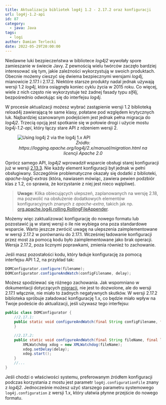 ```yaml
---
title: Aktualizacja bibliotek log4j 1.2 - 2.17.2 oraz konfiguracji 
url: log4j-1.2-api
id: 87
category:
  - java: Java
tags:
  - logi
author: Damian Terlecki
date: 2022-05-29T20:00:00
---
```


Niedawne luki bezpieczeństwa w bibliotece *log4j2* wywołały spore zamieszanie w świecie Javy.
Z pewnością wielu twórców zaczęło bardziej interesować się tym, jakie zależności wykorzystują w swoich produktach.
Obecnie możemy cieszyć się dwiema bezpiecznymi wersjami *log4j*, mianowicie 2.17.1 i 2.17.2.
Niektóre starsze produkty nadal jednak używają wersji 1.2 *log4j*, która osiągnęła koniec cyklu życia w 2015 roku.
Co więcej, wiele z nich często nie wykorzystuje też żadnej fasady typu *slf4j*, bezpośrednio odwołując się do interfejsu *log4j*.

W procesie aktualizacji możesz wybrać zastąpienie wersji 1.2 biblioteką reload4j zawierającą te same klasy, połatane pod względem krytycznych luk.
Najbardziej szanowanym podejściem jest jednak pełna migracja do *log4j2*. Trzecią
opcją jest spotkanie się w połowie drogi i użycie mostu *log4j-1.2-api*, który łączy stare API z rdzeniem wersji 2.

<figure>
<img src="/img/hq/whichjar-log4j-1.2-api-min.png" alt="Using log4j 2 via the log4j 1.x API" title="Using log4j 2 via the log4j 1.x API">
<figcaption><center><i>Źródło: https://logging.apache.org/log4j/2.x/manual/migration.html na licencji Apache 2.0</i></center></figcaption>
</figure>

Oprócz samego API, *log4j2* wprowadził wsparcie obsługi starej konfiguracji już w wersji [2.13.3](https://issues.apache.org/jira/browse/LOG4J2-63). Nie każdy
element konfiguracji był jednak w pełni obsługiwany. Szczególnie problematyczne okazały się dodatki z biblioteki,
*apache-log4j-extras* (która, nawiasem mówiąc, zawiera pewien podzbiór klas z 1.2, co sprawia, że korzystanie z
niej jest nieco wątpliwe).

> **Uwage:** Kilka obiecujących ulepszeń, zaplanowanych na wersję 2.18, ma pozwolić na obsłużenie dodatkowych elementów konfiguracyjnych znanych z *apache-extra*, takich jak np. [org.apache.log4j.rolling.RollingFileAppender](https://issues.apache.org/jira/projects/LOG4J2/issues/LOG4J2-3483). 

Możemy więc zaktualizować konfigurację do nowego formatu lub pozostawić ją w starej wersji o ile nie wybiega ona poza standardowe wsparcie.
Warto jeszcze zwrócić uwagę na ulepszenia zaimplementowane w wersji 2.17.2 w porównaniu do 2.17.1. Wcześniej
ładowanie konfiguracji przez most za pomocą kodu było zaimplementowane jako brak operacji. Wersja 2.17.2, poza licznymi poprawkami, zmienia
również to zachowanie.

Jeśli masz pozostałości kodu, który ładuje konfigurację za pomocą interfejsu API 1.2, na przykład tak:
```java
DOMConfigurator.configure(filename);
DOMConfigurator.configureAndWatch(configFilename, delay);
```

Możesz spodziewać się różnego zachowania. Jak wspomniano w dokumentacji dotyczących [migracji](https://logging.apache.org/log4j/2.x/manual/migration.html),
nie jest to dozwolone, ale do wersji 2.17.1 włącznie, nie miało to żadnych negatywnych skutków. W wersji 2.17.2 biblioteka spróbuje załadować konfigurację 1.x,
co będzie miało wpływ na Twoje podeście do aktualizacji, jeśli używasz tego interfejsu:
```java
public class DOMConfigurator {
    //2.17.1:
    public static void configureAndWatch(final String configFilename, final long delay) {
    }

    //2.17.2:
    public static void configureAndWatch(final String fileName, final long delay) {
        XMLWatchdog xdog = new XMLWatchdog(fileName);
        xdog.setDelay(delay);
        xdog.start();
    }
    //...
}
```
Jeśli chodzi o właściwości systemu, preferowanym źródłem konfiguracji podczas korzystania z mostu jest parametr `log4j.configurationFile` znany z *log4j2*.
Jednocześnie możesz użyć starszego parametru systemowego `log4j.configuration` z wersji 1.x, który ułatwia płynne przejście do nowego formatu.
